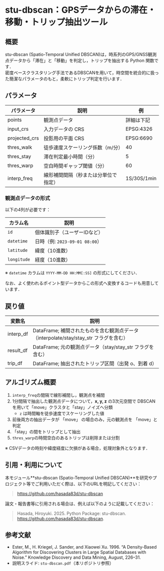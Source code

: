 # stu-dbscan：GPSデータからの滞在・移動・トリップ抽出ツール

## 概要

stu-dbscan (Spatio-Temporal Unified DBSCAN)は，時系列のGPS/GNSS観測点データから「滞在」と「移動」を判定し，トリップを抽出する Python 関数です．  
密度ベースクラスタリング手法であるDBSCANを用いて，時空間を統合的に扱った簡潔なパラメータのもと，柔軟にトリップ判定を行います．

## パラメータ

| パラメータ       | 説明                                                 | 例          |
|------------------|------------------------------------------------------|-------------|
| points           | 観測点データ                                        | 詳細は下記  |
| input_crs        | 入力データの CRS                                     | EPSG:4326   |
| projected_crs    | 投影用の平面 CRS                                     | EPSG:6690   |
| thres_walk       | 徒歩速度スケーリング係数（m/分）                     | 40          |
| thres_stay       | 滞在判定最小時間（分）                               | 5           |
| thres_warp       | 空白時間ギャップ閾値（分）                           | 60          |
| interp_freq      | 線形補間間隔（秒または分単位で指定）                  | 1S/30S/1min |

### 観測点データの形式

以下の4列が必要です：

| カラム名   | 説明                     |
|------------|--------------------------|
| `id`       | 個体識別子（ユーザーIDなど） |
| `datetime` | 日時（例: `2023-09-01 08:00`） |
| `latitude` | 緯度（10進数）            |
| `longitude`| 経度（10進数）            |

※ `datetime` カラムは `YYYY-MM-DD HH:MM[:SS]` の形式にしてください．

なお、よく使われるポイント型データからこの形式へ変換するコードも用意しています．

## 戻り値

| 変数名      | 説明                                      |
|-------------|-------------------------------------------|
| interp_df   | DataFrame; 補間されたものを含む観測点データ（interpolate/stay/stay_str フラグを含む）      |
| result_df   | DataFrame; 元の観測点データ（stay/stay_str フラグを含む）                |
| trip_df     | DataFrame; 抽出されたトリップ区間（出発 o、到着 d）                      |


## アルゴリズム概要

1. `interp_freq`の間隔で線形補間し，観測点を補間
2. 1分間隔で抽出した観測点データについて，**x, y, z** の3次元空間で DBSCAN を用いて「move」クラスタと「stay」ノイズへ分類
   - `z` は時間軸を徒歩速度でスケーリングした値
3. 前後両方の抽出データが 「move」 の場合のみ，元の観測点を 「move」と判定
4. 「stay」の間をトリップとして抽出
5. `thres_warp`の時間空白のあるトリップは削除または分割

※ CSVデータの時刻や緯度経度に欠損がある場合，処理対象外となります．

## 引用・利用について

本モジュール**stu-dbscan (Spatio-Temporal Unified DBSCAN)**を研究やプロジェクト等でご利用いただく際は、以下のURLを明記してください：

> https://github.com/hasada83d/stu-dbscan

論文・報告書等に引用される場合は、例えば以下のように記載してください：

> Hasada, Hiroyuki. 2025. Python Package: stu-dbscan. https://github.com/hasada83d/stu-dbscan.

## 参考文献

- Ester, M., H. Kriegel, J. Sander, and Xiaowei Xu. 1996. “A Density-Based Algorithm for Discovering Clusters in Large Spatial Databases with Noise.” Knowledge Discovery and Data Mining, August, 226–31.
- 説明スライド: `stu-dbscan.pdf`（本リポジトリ参照）
